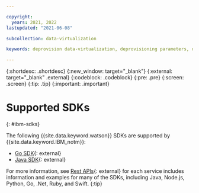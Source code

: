```yaml
---

copyright:
  years: 2021, 2022
lastupdated: "2021-06-08"

subcollection: data-virtualization

keywords: deprovision data-virtualization, deprovisioning parameters, delete

---
```


{:shortdesc: .shortdesc}
{:new_window: target="_blank"}
{:external: target="_blank" .external}
{:codeblock: .codeblock}
{:pre: .pre}
{:screen: .screen}
{:tip: .tip}
{:important: .important}


# Supported SDKs
{: #ibm-sdks}

The following {{site.data.keyword.watson}} SDKs are supported by {{site.data.keyword.IBM_notm}}:

* [Go SDK](https://github.com/watson-developer-cloud/go-sdk){: external}
* [Java SDK](https://github.com/IBM/data-virtualization-on-cloud-java-sdk/){: external}

For more information, see [Rest APIs](https://{DomainName}/apidocs/data-virtualization-on-cloud){: external} for each service includes information and examples for many of the SDKs, including Java, Node.js, Python, Go, .Net, Ruby, and Swift.
{:tip}
